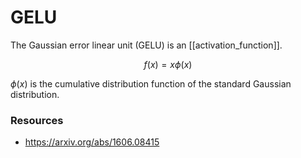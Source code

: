 # GELU

The Gaussian error linear unit (GELU) is an [[activation_function]].

$$f(x) = x \phi(x)$$

$\phi(x)$ is the cumulative distribution function of the standard Gaussian distribution.

### Resources

- https://arxiv.org/abs/1606.08415